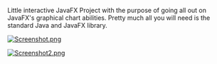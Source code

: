 
Little interactive JavaFX Project with the purpose of going all out on JavaFX's graphical chart abilities.
Pretty much all you will need is the standard Java and JavaFX library.

[![Screenshot.png](https://s26.postimg.org/g2mymy2qh/Screenshot.png)](https://postimg.org/image/okwera991/)

[![Screenshot2.png](https://s26.postimg.org/iy01tt6qh/Screenshot2.png)](https://postimg.org/image/ec3xlgl79/)
